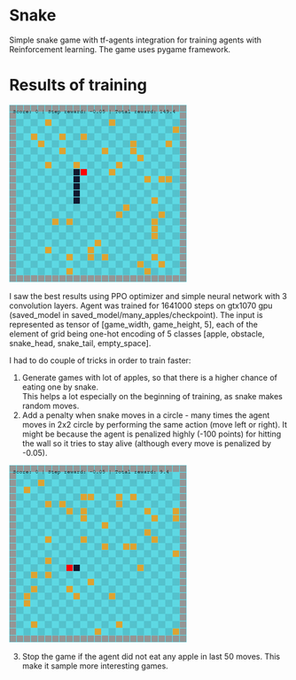 # Snake
Simple snake game with tf-agents integration for training agents with Reinforcement learning.
The game uses pygame framework.

# Results of training
![](trained_agent.gif)

I saw the best results using PPO optimizer and simple neural network with 3 convolution layers.
Agent was trained for 1641000 steps on gtx1070 gpu (saved_model in saved_model/many_apples/checkpoint).
The input is represented as tensor of [game_width, game_height, 5], each of the element of grid being one-hot encoding of 5 classes [apple, obstacle, snake_head, snake_tail, empty_space].

I had to do couple of tricks in order to train faster:
1. Generate games with lot of apples, so that there is a higher chance of eating one by snake.  
  This helps a lot especially on the beginning of training, as snake makes random moves.
2. Add a penalty when snake moves in a circle - many times the agent moves in 2x2 circle by performing the same action (move left or right).
It might be because the agent is penalized highly (-100 points) for hitting the wall so it tries to stay alive (although every move is penalized by -0.05).

![](snake_loop.gif)

3. Stop the game if the agent did not eat any apple in last 50 moves.  This make it sample more interesting games.
